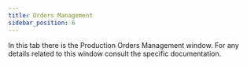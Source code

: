 ```yaml
---
title: Orders Management
sidebar_position: 6
---
```


In this tab there is the Production Orders Management window. For any details related to this window consult the specific documentation.






